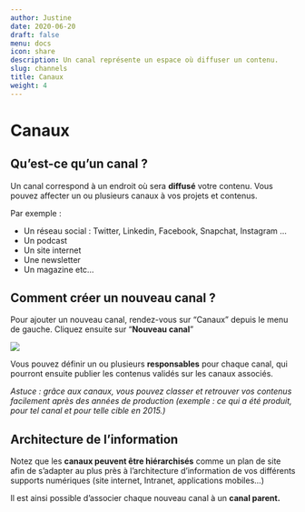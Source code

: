 ```yaml
---
author: Justine
date: 2020-06-20
draft: false
menu: docs
icon: share
description: Un canal représente un espace où diffuser un contenu.
slug: channels
title: Canaux
weight: 4
---
```


# **Canaux**

## Qu’est-ce qu’un canal ?

Un canal correspond à un endroit où sera **diffusé** votre contenu. Vous pouvez affecter un ou plusieurs canaux à vos projets et contenus.

Par exemple :

-   Un réseau social : Twitter, Linkedin, Facebook, Snapchat, Instagram …
-   Un podcast
-   Un site internet
-   Une newsletter
-   Un magazine etc…

## Comment créer un nouveau canal ?

Pour ajouter un nouveau canal, rendez-vous sur “Canaux” depuis le menu de gauche. Cliquez ensuite sur “**Nouveau canal**”

![](https://lh3.googleusercontent.com/UndLFMzB9-6Lt3xDRhIsuGIAU2ZqLnfO3b49OM1HH2RSUzM4vJYxraq81wd-g_XI8kUVtBxd154KpPgLd-XBn3_8wb45nQvAsrwJ_mArq7t-xsty_UGCtDqerjCrA15LFRVG_hZN)

Vous pouvez définir un ou plusieurs **responsables** pour chaque canal, qui pourront ensuite publier les contenus validés sur les canaux associés.

_Astuce : grâce aux canaux, vous pouvez classer et retrouver vos contenus facilement après des années de production (exemple : ce qui a été produit, pour tel canal et pour telle cible en 2015.)_

## Architecture de l’information

Notez que les **canaux peuvent être hiérarchisés** comme un plan de site afin de s’adapter au plus près à l’architecture d’information de vos différents supports numériques (site internet, Intranet, applications mobiles...)

Il est ainsi possible d’associer chaque nouveau canal à un **canal parent.**
